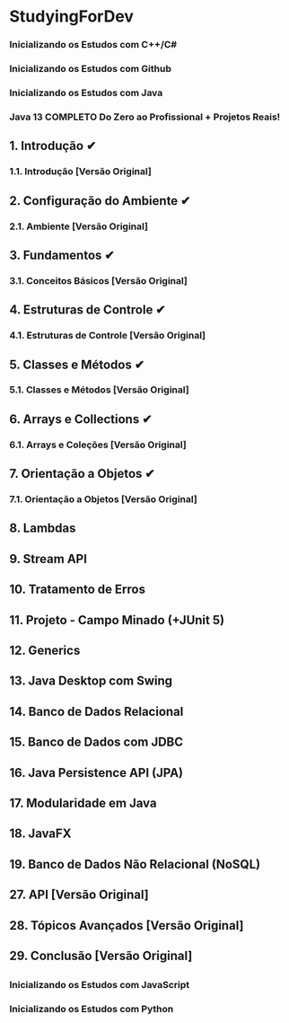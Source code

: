 # StudyingForDev


### Inicializando os Estudos com C++/C#


### Inicializando os Estudos com Github


### Inicializando os Estudos com Java

### Java 13 COMPLETO Do Zero ao Profissional + Projetos Reais!

## 1. Introdução ✔
### 1.1. Introdução [Versão Original]
## 2. Configuração do Ambiente ✔
### 2.1. Ambiente [Versão Original]
## 3. Fundamentos ✔
### 3.1. Conceitos Básicos [Versão Original]
## 4. Estruturas de Controle ✔
### 4.1. Estruturas de Controle [Versão Original]
## 5. Classes e Métodos ✔
### 5.1. Classes e Métodos  [Versão Original]
## 6. Arrays e Collections ✔
### 6.1. Arrays e Coleções  [Versão Original]
## 7. Orientação a Objetos ✔
### 7.1. Orientação a Objetos [Versão Original]
## 8. Lambdas
## 9. Stream API
## 10. Tratamento de Erros
## 11. Projeto - Campo Minado (+JUnit 5)
## 12. Generics
## 13. Java Desktop com Swing
## 14. Banco de Dados Relacional
## 15. Banco de Dados com JDBC
## 16. Java Persistence API (JPA)
## 17. Modularidade em Java
## 18. JavaFX
## 19. Banco de Dados Não Relacional (NoSQL)
## 27. API [Versão Original]
## 28. Tópicos Avançados [Versão Original]
## 29. Conclusão [Versão Original]
## ########################################################################

### Inicializando os Estudos com JavaScript


### Inicializando os Estudos com Python
